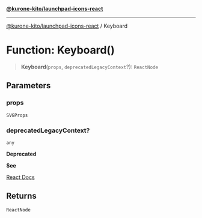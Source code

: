 [**@kurone-kito/launchpad-icons-react**](../README.md)

***

[@kurone-kito/launchpad-icons-react](../globals.md) / Keyboard

# Function: Keyboard()

> **Keyboard**(`props`, `deprecatedLegacyContext`?): `ReactNode`

## Parameters

### props

`SVGProps`

### deprecatedLegacyContext?

`any`

**Deprecated**

**See**

[React Docs](https://legacy.reactjs.org/docs/legacy-context.html#referencing-context-in-lifecycle-methods)

## Returns

`ReactNode`
